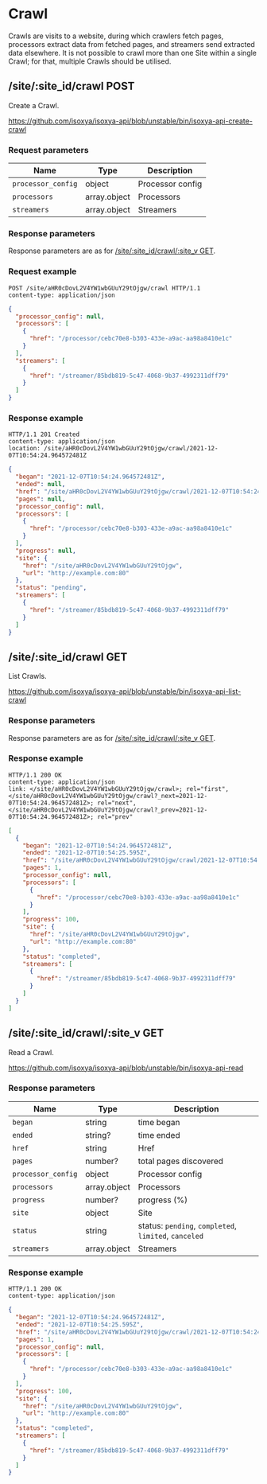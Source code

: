 # Crawl

Crawls are visits to a website, during which crawlers fetch pages, processors extract data from fetched pages, and streamers send extracted data elsewhere. It is not possible to crawl more than one Site within a single Crawl; for that, multiple Crawls should be utilised.

## /site/:site_id/crawl POST

Create a Crawl.

https://github.com/isoxya/isoxya-api/blob/unstable/bin/isoxya-api-create-crawl  

### Request parameters

| Name               | Type         | Description      |
|--------------------|--------------|------------------|
| `processor_config` | object       | Processor config |
| `processors`       | array.object | Processors       |
| `streamers`        | array.object | Streamers        |

### Response parameters

Response parameters are as for [/site/:site_id/crawl/:site_v GET](#sitesite_idcrawlsite_v-get).

### Request example

```http
POST /site/aHR0cDovL2V4YW1wbGUuY29tOjgw/crawl HTTP/1.1
content-type: application/json
```

```json
{
  "processor_config": null,
  "processors": [
    {
      "href": "/processor/cebc70e8-b303-433e-a9ac-aa98a8410e1c"
    }
  ],
  "streamers": [
    {
      "href": "/streamer/85bdb819-5c47-4068-9b37-4992311dff79"
    }
  ]
}
```

### Response example

```http
HTTP/1.1 201 Created
content-type: application/json
location: /site/aHR0cDovL2V4YW1wbGUuY29tOjgw/crawl/2021-12-07T10:54:24.964572481Z
```

```json
{
  "began": "2021-12-07T10:54:24.964572481Z",
  "ended": null,
  "href": "/site/aHR0cDovL2V4YW1wbGUuY29tOjgw/crawl/2021-12-07T10:54:24.964572481Z",
  "pages": null,
  "processor_config": null,
  "processors": [
    {
      "href": "/processor/cebc70e8-b303-433e-a9ac-aa98a8410e1c"
    }
  ],
  "progress": null,
  "site": {
    "href": "/site/aHR0cDovL2V4YW1wbGUuY29tOjgw",
    "url": "http://example.com:80"
  },
  "status": "pending",
  "streamers": [
    {
      "href": "/streamer/85bdb819-5c47-4068-9b37-4992311dff79"
    }
  ]
}
```

## /site/:site_id/crawl GET

List Crawls.

https://github.com/isoxya/isoxya-api/blob/unstable/bin/isoxya-api-list-crawl  

### Response parameters

Response parameters are as for [/site/:site_id/crawl/:site_v GET](#sitesite_idcrawlsite_v-get).

### Response example

```http
HTTP/1.1 200 OK
content-type: application/json
link: </site/aHR0cDovL2V4YW1wbGUuY29tOjgw/crawl>; rel="first", </site/aHR0cDovL2V4YW1wbGUuY29tOjgw/crawl?_next=2021-12-07T10:54:24.964572481Z>; rel="next", </site/aHR0cDovL2V4YW1wbGUuY29tOjgw/crawl?_prev=2021-12-07T10:54:24.964572481Z>; rel="prev"
```

```json
[
  {
    "began": "2021-12-07T10:54:24.964572481Z",
    "ended": "2021-12-07T10:54:25.595Z",
    "href": "/site/aHR0cDovL2V4YW1wbGUuY29tOjgw/crawl/2021-12-07T10:54:24.964572481Z",
    "pages": 1,
    "processor_config": null,
    "processors": [
      {
        "href": "/processor/cebc70e8-b303-433e-a9ac-aa98a8410e1c"
      }
    ],
    "progress": 100,
    "site": {
      "href": "/site/aHR0cDovL2V4YW1wbGUuY29tOjgw",
      "url": "http://example.com:80"
    },
    "status": "completed",
    "streamers": [
      {
        "href": "/streamer/85bdb819-5c47-4068-9b37-4992311dff79"
      }
    ]
  }
]
```

## /site/:site_id/crawl/:site_v GET

Read a Crawl.

https://github.com/isoxya/isoxya-api/blob/unstable/bin/isoxya-api-read  

### Response parameters

| Name               | Type         | Description                                           |
|--------------------|--------------|-------------------------------------------------------|
| `began`            | string       | time began                                            |
| `ended`            | string?      | time ended                                            |
| `href`             | string       | Href                                                  |
| `pages`            | number?      | total pages discovered                                |
| `processor_config` | object       | Processor config                                      |
| `processors`       | array.object | Processors                                            |
| `progress`         | number?      | progress (%)                                          |
| `site`             | object       | Site                                                  |
| `status`           | string       | status: `pending`, `completed`, `limited`, `canceled` |
| `streamers`        | array.object | Streamers                                             |

### Response example

```http
HTTP/1.1 200 OK
content-type: application/json
```

```json
{
  "began": "2021-12-07T10:54:24.964572481Z",
  "ended": "2021-12-07T10:54:25.595Z",
  "href": "/site/aHR0cDovL2V4YW1wbGUuY29tOjgw/crawl/2021-12-07T10:54:24.964572481Z",
  "pages": 1,
  "processor_config": null,
  "processors": [
    {
      "href": "/processor/cebc70e8-b303-433e-a9ac-aa98a8410e1c"
    }
  ],
  "progress": 100,
  "site": {
    "href": "/site/aHR0cDovL2V4YW1wbGUuY29tOjgw",
    "url": "http://example.com:80"
  },
  "status": "completed",
  "streamers": [
    {
      "href": "/streamer/85bdb819-5c47-4068-9b37-4992311dff79"
    }
  ]
}
```
